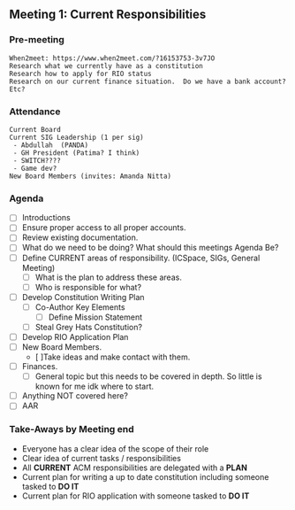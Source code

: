 

## Meeting 1: Current Responsibilities

### Pre-meeting
```
When2meet: https://www.when2meet.com/?16153753-3v7JO
Research what we currently have as a constitution
Research how to apply for RIO status
Research on our current finance situation.  Do we have a bank account? Etc?
```

### Attendance
```
Current Board
Current SIG Leadership (1 per sig)
 - Abdullah  (PANDA)
 - GH President (Patima? I think)
 - SWITCH????
 - Game dev?
New Board Members (invites: Amanda Nitta)
```
### Agenda
- [ ] Introductions
- [ ] Ensure proper access to all proper accounts.  
- [ ] Review existing documentation.
- [ ] What do we need to be doing?  What should this meetings Agenda Be?
- [ ] Define CURRENT areas of responsibility.  (ICSpace, SIGs, General Meeting)
  - [ ] What is the plan to address these areas.  
  - [ ] Who is responsible for what?
- [ ] Develop Constitution Writing Plan
  - [ ] Co-Author Key Elements
    - [ ] Define Mission Statement
  - [ ] Steal Grey Hats Constitution?
- [ ] Develop RIO Application Plan
- [ ] New Board Members.  
    - [ ]Take ideas and make contact with them.
- [ ] Finances.
    - [ ] General topic but this needs to be covered in depth.  So little is known for me idk where to start.
- [ ] Anything NOT covered here?
- [ ] AAR

### Take-Aways by Meeting end
- Everyone has a clear idea of the scope of their role
- Clear idea of current tasks / responsibilities
- All **CURRENT** ACM responsibilities are delegated with a **PLAN**
- Current plan for writing a up to date constitution including someone tasked to **DO IT**
- Current plan for RIO application with someone tasked to **DO IT**
